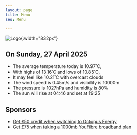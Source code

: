 ```yaml
---
layout: page
title: Menu
seo: Menu

---
```


![Logo](/images/logo.jpg){:width="832px"}

<!-- weather_marker starts -->
## On Sunday, 27 April 2025

- The average temperature today is 10.97˚C,
- With highs of 13.16˚C and lows of 10.85˚C,
- It may feel like 10.21˚C with overcast clouds
- The wind speed is 0.45m/s and visibility is 10000m
- The pressure is 1027hPa and humidity is 80%
- The sun will rise at 04:46 and set at 19:25

<!-- weather_marker ends -->

## Sponsors

- [Get £50 credit when switching to Octopus Energy](https://bit.ly/3oD1nnS)
- [Get £75 when taking a 1000mb YouFibre broadband plan](https://aklam.io/91zWhU?)
